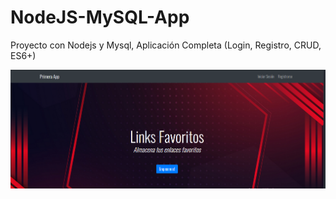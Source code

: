 # NodeJS-MySQL-App
 Proyecto con Nodejs y Mysql, Aplicación Completa (Login, Registro, CRUD, ES6+)

![Screenshot](resultado.png)
